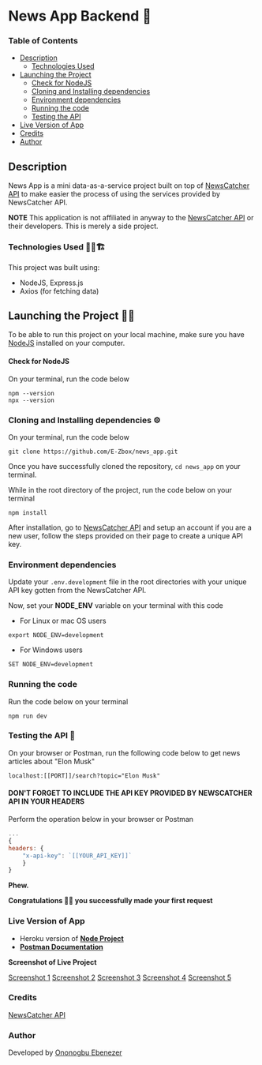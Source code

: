 # News App Backend 📰

### Table of Contents

-   [Description](#description)
    -   [Technologies Used](#technologies-used)
-   [Launching the Project](#launching-the-project)
    -   [Check for NodeJS](#check-for-nodejs)
    -   [Cloning and Installing dependencies](#cloning-and-installing-dependencies)
    -   [Environment dependencies](#environment-dependencies)
    -   [Running the code](#running-the-code)
    -   [Testing the API](#testing-the-api)
-   [Live Version of App](#live-version-of-app)
-   [Credits](#credits)
-   [Author](#author)

## Description

News App is a mini data-as-a-service project built on top of [NewsCatcher API](https://docs.newscatcherapi.com/) to make easier the process of using the services provided by NewsCatcher API.

**NOTE** This application is not affiliated in anyway to the [NewsCatcher API](https://docs.newscatcherapi.com/) or their developers. This is merely a side project.

### Technologies Used 👩‍💻🏗

This project was built using:

-   NodeJS, Express.js
-   Axios (for fetching data)

## Launching the Project 🚀🚀

To be able to run this project on your local machine, make sure you have [NodeJS](https://nodejs.org/) installed on your computer.

#### Check for NodeJS

On your terminal, run the code below

```shell
npm --version
npx --version
```

### Cloning and Installing dependencies ⚙

On your terminal, run the code below

```shell
git clone https://github.com/E-Zbox/news_app.git
```

Once you have successfully cloned the repository, `cd news_app` on your terminal.

While in the root directory of the project, run the code below on your terminal

```shell
npm install
```

After installation, go to [NewsCatcher API](https://docs.newscatcherapi.com/) and setup an account if you are a new user, follow the steps provided on their page to create a unique API key.

### Environment dependencies

Update your `.env.development` file in the root directories with your unique API key gotten from the NewsCatcher API.

Now, set your **NODE_ENV** variable on your terminal with this code

-   For Linux or mac OS users

```shell
export NODE_ENV=development
```

-   For Windows users

```shell
SET NODE_ENV=development
```

### Running the code

Run the code below on your terminal

```shell
npm run dev
```

### Testing the API 🧪

On your browser or Postman, run the following code below to get news articles about "Elon Musk"

```shell
localhost:[[PORT]]/search?topic="Elon Musk"
```

#### DON'T FORGET TO INCLUDE THE API KEY PROVIDED BY NEWSCATCHER API IN YOUR HEADERS

Perform the operation below in your browser or Postman

```javascript
...
{
headers: {
	"x-api-key": `[[YOUR_API_KEY]]`
	}
}
```

**Phew.**

**Congratulations 🎉🍾 you successfully made your first request**

### Live Version of App

-   Heroku version of [**Node Project**](https://murmuring-brook-56234.herokuapp.com/search?q=Apple&from=2022/8/31)
-   [**Postman Documentation**](https://documenter.getpostman.com/view/16765738/VUxPv7Gn/)

**Screenshot of Live Project**

[Screenshot 1](./screenshots/Screenshot%201.png)
[Screenshot 2](./screenshots/Screenshot%202.png)
[Screenshot 3](./screenshots/Screenshot%203.png)
[Screenshot 4](./screenshots/Screenshot%204.png)
[Screenshot 5](./screenshots/Screenshot%205.png)

### Credits

[NewsCatcher API](https://docs.newscatcherapi.com/)

### Author

Developed by [Ononogbu Ebenezer](https://twitter.com/ceoCodes)
